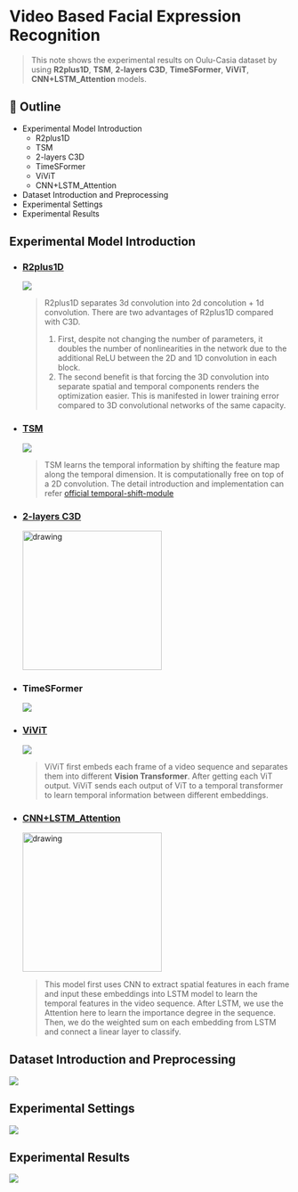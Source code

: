 # Video Based Facial Expression Recognition
> This note shows the experimental results on Oulu-Casia dataset by using **R2plus1D**, **TSM**,  **2-layers C3D**, **TimeSFormer**, **ViViT**, **CNN+LSTM_Attention** models.
## :memo: Outline
* Experimental Model Introduction
    * R2plus1D
    * TSM
    * 2-layers C3D
    * TimeSFormer
    * ViViT
    * CNN+LSTM_Attention
* Dataset Introduction and Preprocessing
* Experimental Settings
* Experimental Results
## Experimental Model Introduction
* ### [R2plus1D](https://github.com/jerry940100/Video-Based-Facial-Expression-Recognition/blob/main/Model/R2plus1d.py)
    ![](https://i.imgur.com/f4cB6xZ.png)
    >R2plus1D separates 3d convolution into 2d concolution + 1d convolution. There are two advantages of R2plus1D compared with C3D. 
    >1. First, despite not changing the number of parameters, it doubles the number of nonlinearities in the network due to the additional ReLU between the 2D and 1D convolution in each block. 
    >2.  The second benefit is that forcing the 3D convolution into separate spatial and temporal components renders the optimization easier. This is manifested in lower training error compared to 3D convolutional networks of the same capacity.
* ### [TSM](https://github.com/mit-han-lab/temporal-shift-module)
    ![](https://i.imgur.com/9j7VMoq.png)
    >TSM learns the temporal information by shifting the feature map along the temporal dimension. It is computationally free on top of a 2D convolution.
    >The detail introduction and implementation can refer [official temporal-shift-module](https://github.com/mit-han-lab/temporal-shift-module)
* ### [2-layers C3D](https://github.com/jerry940100/Video-Based-Facial-Expression-Recognition/blob/main/Model/C3D.py)
    
    <img src=https://i.imgur.com/3nqoA8z.png alt="drawing" style="width:250px;vertical-align:middle;"/><br>

* ### TimeSFormer
    ![](https://i.imgur.com/O3l1yam.png)


* ### [ViViT](https://github.com/jerry940100/Video-Based-Facial-Expression-Recognition/blob/main/Model/ViViT_pretrained.py)
    ![](https://i.imgur.com/9Ju3Tuz.png)
    >ViViT first embeds each frame of a video sequence and        separates them into different **Vision Transformer**.  After getting each ViT output. ViViT sends each output of ViT to a temporal transformer to learn temporal information between different embeddings. 
* ### [CNN+LSTM_Attention](https://github.com/jerry940100/Video-Based-Facial-Expression-Recognition/blob/main/Model/CNNplusLSTM.py)
    <img src=https://i.imgur.com/b58jPh3.png alt="drawing" style="width:250px;vertical-align:middle;"/><br>
    >This model first uses CNN to extract spatial features in each frame and input these embeddings into LSTM model to learn the temporal features in the video sequence. After LSTM, we use the Attention here to learn the importance degree in the sequence. Then, we do the weighted sum on each embedding from LSTM and connect a linear layer to classify.


## Dataset Introduction and Preprocessing
![](https://i.imgur.com/uQxwoHZ.png)


## Experimental Settings
![](https://i.imgur.com/cddnwYg.png)


## Experimental Results
![](https://i.imgur.com/o7o8YDT.png)



